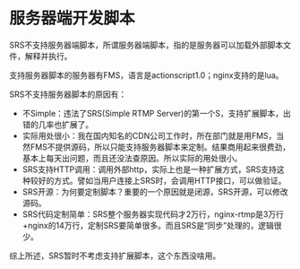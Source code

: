 # 服务器端开发脚本

SRS不支持服务器端脚本，所谓服务器端脚本，指的是服务器可以加载外部脚本文件，解释并执行。

支持服务器脚本的服务器有FMS，语言是actionscript1.0；nginx支持的是lua。

SRS不支持服务器脚本的原因有：
* 不Simple：违法了SRS(Simple RTMP Server)的第一个S，支持扩展脚本，出错的几率也扩展了。
* 实际用处很小：我在国内知名的CDN公司工作时，所在部门就是用FMS，当然FMS不提供源码，所以只能支持服务器脚本来定制。结果商用起来很费劲，基本上每天出问题，而且还没法查原因。所以实际的用处很小。
* SRS支持HTTP调用：调用外部http，实际上也是一种扩展方式，SRS支持这种较好的方式。譬如当用户连接上SRS时，会调用HTTP接口，可以做验证。
* SRS开源：为何要定制脚本？重要的一个原因就是闭源，SRS开源，可以修改源码。
* SRS代码定制简单：SRS整个服务器实现代码才2万行，nginx-rtmp是3万行+nginx的14万行，定制SRS要简单很多。而且SRS是“同步”处理的，逻辑很少。

综上所述，SRS暂时不考虑支持扩展脚本，这个东西没啥用。